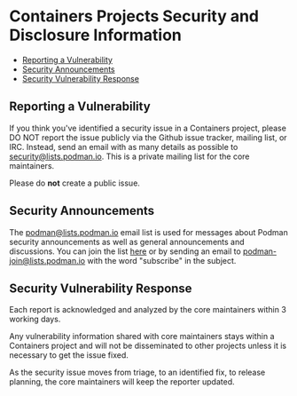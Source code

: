 # Containers Projects Security and Disclosure Information

 * [Reporting a Vulnerability](#Reporting-a-Vulnerability)
 * [Security Announcements](#Security-Announcements)
 * [Security Vulnerability Response](#Security-Vulnerability-Response)

## Reporting a Vulnerability

If you think you've identified a security issue in a Containers project,
please DO NOT report the issue publicly via the Github issue tracker,
mailing list, or IRC. Instead, send an email with as many details as 
possible to [security@lists.podman.io](mailto:security@lists.podman.io?subject=Security%20Vunerablity%20Report).
This is a private mailing list for the core maintainers.

Please do **not** create a public issue.

## Security Announcements

The [podman@lists.podman.io](mailto:podman@lists.podman.io) email list is used for messages about
Podman security announcements as well as general announcements and
discussions.
You can join the list [here](https://lists.podman.io/admin/lists/podman.lists.podman.io/)
or by sending an email to [podman-join@lists.podman.io](mailto:podman-join@lists.podman.io?subject=subscribe)
with the word "subscribe" in the subject.

## Security Vulnerability Response

Each report is acknowledged and analyzed by the core maintainers within 3 working days.

Any vulnerability information shared with core maintainers stays within a Containers project
and will not be disseminated to other projects unless it is necessary to get the issue fixed.

As the security issue moves from triage, to an identified fix, to release planning, the core
maintainers will keep the reporter updated.

